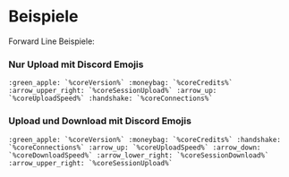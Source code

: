 # Beispiele

Forward Line Beispiele:

### Nur Upload mit Discord Emojis

```plain
:green_apple: `%coreVersion%` :moneybag: `%coreCredits%` :arrow_upper_right: `%coreSessionUpload%` :arrow_up: `%coreUploadSpeed%` :handshake: `%coreConnections%`
```

### Upload und Download mit Discord Emojis

```plain
:green_apple: `%coreVersion%` :moneybag: `%coreCredits%` :handshake: `%coreConnections%` :arrow_up: `%coreUploadSpeed%` :arrow_down: `%coreDownloadSpeed%` :arrow_lower_right: `%coreSessionDownload%` :arrow_upper_right: `%coreSessionUpload%`
```
